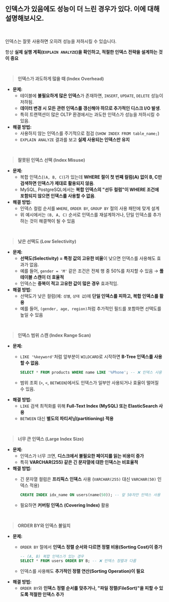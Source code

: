 ## 인덱스가 있음에도 성능이 더 느린 경우가 있다. 이에 대해 설명해보시오.

<br/>

인덱스는 잘못 사용하면 오히려 성능을 저하시킬 수 있습니다.

항상 **실제 실행 계획(`EXPLAIN ANALYZE`)을 확인하고, 적절한 인덱스 전략을 설계하는 것이 중요**

<br/>

> **인덱스가 과도하게 많을 때 (Index Overhead)**
>

- **문제:**
    - 테이블에 **불필요하게 많은 인덱스**가 존재하면, `INSERT`, `UPDATE`, `DELETE` 성능이 저하됨.
    - **데이터 변경 시 모든 관련 인덱스를 갱신해야 하므로 추가적인 디스크 I/O 발생**.
    - 특히 트랜잭션이 많은 OLTP 환경에서는 과도한 인덱스가 성능을 저하시킬 수 있음.
- **해결 방법:**
    - 사용하지 않는 인덱스를 주기적으로 점검 (`SHOW INDEX FROM table_name;`)
    - `EXPLAIN ANALYZE` 결과를 보고 **실제 사용되는 인덱스만 유지**

<br/>

> **잘못된 인덱스 선택 (Index Misuse)**
>

- **문제:**
    - 복합 인덱스(`(A, B, C)`)가 있는데 **WHERE 절이 첫 번째 컬럼(A) 없이 B, C만 검색하면 인덱스가 제대로 활용되지 않음**.
    - MySQL, PostgreSQL에서는 **복합 인덱스의 "선두 컬럼"이 WHERE 조건에 포함되지 않으면 인덱스를 사용할 수 없음**.
- **해결 방법:**
    - 인덱스 컬럼 순서를 `WHERE`, `ORDER BY`, `GROUP BY` 절의 사용 패턴에 맞게 설계
    - 위 예시에서는 `(B, A, C)` 순서로 인덱스를 재설계하거나, 단일 인덱스를 추가하는 것이 해결책이 될 수 있음

<br/>

> **낮은 선택도 (Low Selectivity)**
>

- **문제:**
    - **선택도(Selectivity) = 특정 값의 고유한 비율**이 낮으면 인덱스를 사용해도 효과가 없음.
    - 예를 들어, `gender = 'M'` 같은 조건은 전체 행 중 50%를 차지할 수 있음 → **풀 테이블 스캔이 더 효율적**
    - 인덱스는 **중복이 적고 고유한 값이 많은 경우** 효과적임.
- **해결 방법:**
    - 선택도가 낮은 컬럼(예: `성별`, `상태 값`)에 **단일 인덱스를 피하고, 복합 인덱스를 활용**
    - 예를 들어, `(gender, age, region)`처럼 추가적인 필드를 포함하면 선택도를 높일 수 있음

<br/>

> **인덱스 범위 스캔 (Index Range Scan)**
>

- **문제:**
    - `LIKE '%keyword'`처럼 앞부분이 `WILDCARD`로 시작하면 **B-Tree 인덱스를 사용할 수 없음**.

        ```sql
        SELECT * FROM products WHERE name LIKE '%Phone'; -- ❌ 인덱스 사용 안 함
        ```

    - 범위 조회 (`>`, `<`, `BETWEEN`)에서도 인덱스가 일부만 사용되거나 효율이 떨어질 수 있음.
- **해결 방법:**
    - `LIKE` 검색 최적화를 위해 **Full-Text Index (MySQL) 또는 ElasticSearch 사용**
    - `BETWEEN` 대신 **별도의 파티셔닝(partitioning) 적용**

<br/>

> **너무 큰 인덱스 (Large Index Size)**
>

- **문제:**
    - 인덱스가 너무 크면, **디스크에서 불필요한 페이지를 읽는 비용이 증가**
    - 특히 **VARCHAR(255) 같은 긴 문자열에 대한 인덱스는 비효율적**
- **해결 방법:**
    - 긴 문자열 컬럼은 **프리픽스 인덱스** 사용 (`VARCHAR(255)` 대신 `VARCHAR(50)` 인덱스 적용)

        ```sql
        CREATE INDEX idx_name ON users(name(50)); -- 앞 50자만 인덱스 사용
        ```

    - 필요하면 **커버링 인덱스 (Covering Index)** 활용

<br/>

> **ORDER BY와 인덱스 불일치**
>

- **문제:**
    - `ORDER BY` 절에서 **인덱스 정렬 순서와 다르면 정렬 비용(Sorting Cost)이 증가**

        ```sql
        -- (A, B) 복합 인덱스가 있는 경우
        SELECT * FROM users ORDER BY B; -- ❌ 인덱스 정렬과 다름
        ```

    - 인덱스를 사용해도 **추가적인 정렬 연산(Sorting Operation)이 필요**
- **해결 방법:**
    - `ORDER BY`와 **인덱스 정렬 순서를 맞추거나, "파일 정렬(FileSort)"을 피할 수 있도록 적절한 인덱스 추가**